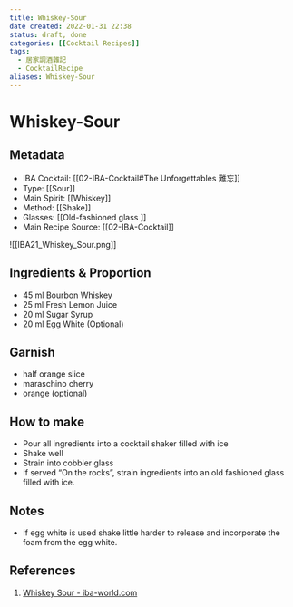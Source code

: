 ```yaml
---
title: Whiskey-Sour
date created: 2022-01-31 22:38
status: draft, done
categories: [[Cocktail Recipes]]
tags:
  - 居家調酒雜記
  - CocktailRecipe
aliases: Whiskey-Sour
---
```

# Whiskey-Sour

## Metadata

- IBA Cocktail: [[02-IBA-Cocktail#The Unforgettables 難忘]]
- Type: [[Sour]]
- Main Spirit: [[Whiskey]]
- Method: [[Shake]]
- Glasses: [[Old-fashioned glass ]]
- Main Recipe Source: [[02-IBA-Cocktail]]

![[IBA21_Whiskey_Sour.png]]

## Ingredients & Proportion

- 45 ml Bourbon Whiskey  
- 25 ml Fresh Lemon Juice  
- 20 ml Sugar Syrup  
- 20 ml Egg White (Optional)

## Garnish

- half orange slice
- maraschino cherry
- orange (optional)

## How to make

- Pour all ingredients into a cocktail shaker filled with ice
- Shake well
- Strain into cobbler glass
- If served “On the rocks”, strain ingredients into an old fashioned glass filled with ice.

## Notes

- If egg white is used shake little harder to release and incorporate the foam from the egg white.

## References

1. [Whiskey Sour - iba-world.com](https://iba-world.com/whiskey-sour/)